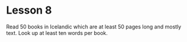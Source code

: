 # Lesson 8

Read 50 books in Icelandic which are at least 50 pages long and mostly text. Look up at least ten words per book. 